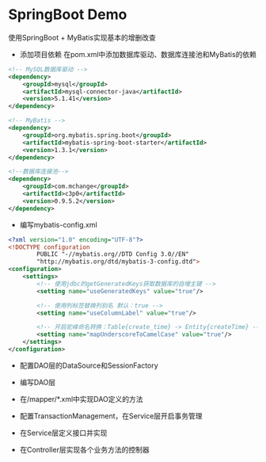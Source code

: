 # SpringBoot Demo
使用SpringBoot + MyBatis实现基本的增删改查

- 添加项目依赖
在pom.xml中添加数据库驱动、数据库连接池和MyBatis的依赖
```xml
<!-- MySQL数据库驱动 -->
<dependency>
    <groupId>mysql</groupId>
    <artifactId>mysql-connector-java</artifactId>
    <version>5.1.41</version>
</dependency>

<!-- MyBatis -->
<dependency>
    <groupId>org.mybatis.spring.boot</groupId>
    <artifactId>mybatis-spring-boot-starter</artifactId>
    <version>1.3.1</version>
</dependency>

<!--数据库连接池-->
<dependency>
    <groupId>com.mchange</groupId>
    <artifactId>c3p0</artifactId>
    <version>0.9.5.2</version>
</dependency>
```

- 编写mybatis-config.xml
```xml
<?xml version="1.0" encoding="UTF-8"?>
<!DOCTYPE configuration
        PUBLIC "-//mybatis.org//DTD Config 3.0//EN"
        "http://mybatis.org/dtd/mybatis-3-config.dtd">
<configuration>
    <settings>
        <!-- 使用jdbc的getGeneratedKeys获取数据库的自增主键 -->
        <setting name="useGeneratedKeys" value="true"/>

        <!-- 使用列标签替换列别名 默认：true -->
        <setting name="useColumnLabel" value="true"/>

        <!-- 开启驼峰命名转换：Table{create_time} -> Entity{createTime} -->
        <setting name="mapUnderscoreToCamelCase" value="true"/>
    </settings>
</configuration>
```

- 配置DAO层的DataSource和SessionFactory

- 编写DAO层

- 在/mapper/*.xml中实现DAO定义的方法

- 配置TransactionManagement，在Service层开启事务管理

- 在Service层定义接口并实现

- 在Controller层实现各个业务方法的控制器